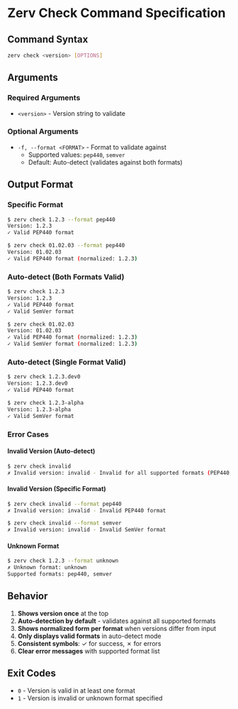 # Zerv Check Command Specification

## Command Syntax

```bash
zerv check <version> [OPTIONS]
```

## Arguments

### Required Arguments

- `<version>` - Version string to validate

### Optional Arguments

- `-f, --format <FORMAT>` - Format to validate against
    - Supported values: `pep440`, `semver`
    - Default: Auto-detect (validates against both formats)

## Output Format

### Specific Format

```bash
$ zerv check 1.2.3 --format pep440
Version: 1.2.3
✓ Valid PEP440 format

$ zerv check 01.02.03 --format pep440
Version: 01.02.03
✓ Valid PEP440 format (normalized: 1.2.3)
```

### Auto-detect (Both Formats Valid)

```bash
$ zerv check 1.2.3
Version: 1.2.3
✓ Valid PEP440 format
✓ Valid SemVer format

$ zerv check 01.02.03
Version: 01.02.03
✓ Valid PEP440 format (normalized: 1.2.3)
✓ Valid SemVer format (normalized: 1.2.3)
```

### Auto-detect (Single Format Valid)

```bash
$ zerv check 1.2.3.dev0
Version: 1.2.3.dev0
✓ Valid PEP440 format

$ zerv check 1.2.3-alpha
Version: 1.2.3-alpha
✓ Valid SemVer format
```

### Error Cases

#### Invalid Version (Auto-detect)

```bash
$ zerv check invalid
✗ Invalid version: invalid - Invalid for all supported formats (PEP440, SemVer)
```

#### Invalid Version (Specific Format)

```bash
$ zerv check invalid --format pep440
✗ Invalid version: invalid - Invalid PEP440 format

$ zerv check invalid --format semver
✗ Invalid version: invalid - Invalid SemVer format
```

#### Unknown Format

```bash
$ zerv check 1.2.3 --format unknown
✗ Unknown format: unknown
Supported formats: pep440, semver
```

## Behavior

1. **Shows version once** at the top
2. **Auto-detection by default** - validates against all supported formats
3. **Shows normalized form per format** when versions differ from input
4. **Only displays valid formats** in auto-detect mode
5. **Consistent symbols**: ✓ for success, ✗ for errors
6. **Clear error messages** with supported format list

## Exit Codes

- `0` - Version is valid in at least one format
- `1` - Version is invalid or unknown format specified
